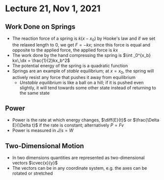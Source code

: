 # Lecture 21, Nov 1, 2021

## Work Done on Springs

* The reaction force of a spring is $k(x - x_0)$ by Hooke's law and if we set the relaxed length to 0, we get $F = -kx$; since this force is equal and opposite to the applied force, the applied force is $kx$
* The work done by the hand compressing the spring is $\int _0^{x_b} kx\,\dx = \frac{1}{2}kx_b^2$
* The potential energy of the spring is a quadratic function
* Springs are an example of *stable* equilibrium; at $x = x_0$, the spring will actively resist any force that pushes it away from equilibrium
	* *Unstable equilibrium* is like a ball on a hill; if it is pushed even slightly, it will tend towards some other state instead of returning to the same state

## Power

* Power is the rate at which energy changes, $\diff{E}{t}$ or $\frac{\Delta E}{\Delta t}$ if the rate is constant; alternatively $P = Fv$
* Power is measured in $\si{J/s} = \si{W}$

## Two-Dimensional Motion

* In two dimensions quantities are represented as two-dimensional vectors $\cvec{x}{y}$
* The vectors can be in any coordinate system, e.g. the axes can be rotated or stretched

